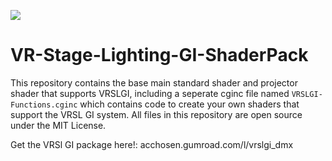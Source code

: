 ![](https://imgur.com/m4Ug239.png)

# VR-Stage-Lighting-GI-ShaderPack
This repository contains the base main standard shader and projector shader that supports VRSLGI, including a seperate cginc file named `VRSLGI-Functions.cginc` which contains code to create your own shaders that support the VRSL GI system. All files in this repository are open source under the MIT License.

Get the VRSl GI package here!: acchosen.gumroad.com/l/vrslgi_dmx
